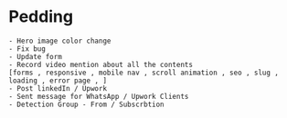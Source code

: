 # Pedding

    - Hero image color change
    - Fix bug
    - Update form
    - Record video mention about all the contents
    [forms , responsive , mobile nav , scroll animation , seo , slug , loading , error page , ]
    - Post linkedIn / Upwork
    - Sent message for WhatsApp / Upwork Clients
    - Detection Group - From / Subscrbtion
